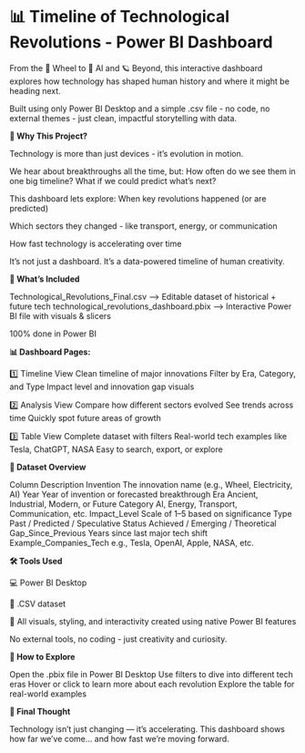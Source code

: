 # 📊 Timeline of Technological Revolutions - Power BI Dashboard

From the 🛞 Wheel to 🤖 AI and 🪐 Beyond, this interactive dashboard explores how technology has shaped human history and where it might be heading next.

Built using only Power BI Desktop and a simple .csv file - no code, no external themes - just clean, impactful storytelling with data.


**🌟 Why This Project?**

Technology is more than just devices - it’s evolution in motion.

We hear about breakthroughs all the time, but:
How often do we see them in one big timeline?
What if we could predict what’s next?

This dashboard lets explore:
When key revolutions happened (or are predicted)

Which sectors they changed - like transport, energy, or communication

How fast technology is accelerating over time

It’s not just a dashboard. It’s a data-powered timeline of human creativity.


**📁 What’s Included**

Technological_Revolutions_Final.csv      -->	Editable dataset of historical + future tech
technological_revolutions_dashboard.pbix -->	Interactive Power BI file with visuals & slicers

100% done in Power BI


**📊 Dashboard Pages:**

1️⃣ Timeline View
Clean timeline of major innovations
Filter by Era, Category, and Type
Impact level and innovation gap visuals

2️⃣ Analysis View
Compare how different sectors evolved
See trends across time
Quickly spot future areas of growth

3️⃣ Table View
Complete dataset with filters
Real-world tech examples like Tesla, ChatGPT, NASA
Easy to search, export, or explore


**📄 Dataset Overview**

Column	                Description
Invention	              The innovation name (e.g., Wheel, Electricity, AI)
Year	                  Year of invention or forecasted breakthrough
Era	                    Ancient, Industrial, Modern, or Future
Category	              AI, Energy, Transport, Communication, etc.
Impact_Level	          Scale of 1–5 based on significance
Type	                  Past / Predicted / Speculative
Status	                Achieved / Emerging / Theoretical
Gap_Since_Previous	    Years since last major tech shift
Example_Companies_Tech	e.g., Tesla, OpenAI, Apple, NASA, etc.



**🛠️ Tools Used**

💻 Power BI Desktop

📄 .CSV dataset

🎨 All visuals, styling, and interactivity created using native Power BI features

No external tools, no coding - just creativity and curiosity.


**🔄 How to Explore**

Open the .pbix file in Power BI Desktop
Use filters to dive into different tech eras
Hover or click to learn more about each revolution
Explore the table for real-world examples

**📌 Final Thought**

Technology isn’t just changing — it’s accelerating.
This dashboard shows how far we’ve come… and how fast we’re moving forward.
